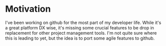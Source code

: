# Motivation
I've been working on github for the most part of my developer life.
While it's a great platform DX wise, it's missing some crucial features to be drop in replacement for other project management tools.
I'm not quite sure where this is leading to yet, but the idea is to port some agile features to github.

